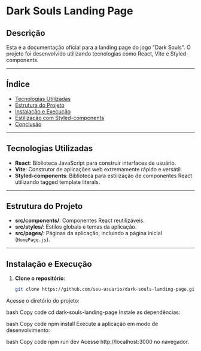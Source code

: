 # Dark Souls Landing Page

## Descrição

Esta é a documentação oficial para a landing page do jogo "Dark Souls". O projeto foi desenvolvido utilizando tecnologias como React, Vite e Styled-components.

---

## Índice

- [Tecnologias Utilizadas](#tecnologias-utilizadas)
- [Estrutura do Projeto](#estrutura-do-projeto)
- [Instalação e Execução](#instalação-e-execução)
- [Estilização com Styled-components](#estilização-com-styled-components)
- [Conclusão](#conclusão)

---

## Tecnologias Utilizadas

- **React**: Biblioteca JavaScript para construir interfaces de usuário.
- **Vite**: Construtor de aplicações web extremamente rápido e versátil.
- **Styled-components**: Biblioteca para estilização de componentes React utilizando tagged template literals.

---

## Estrutura do Projeto


- **src/components/**: Componentes React reutilizáveis.
- **src/styles/**: Estilos globais e temas da aplicação.
- **src/pages/**: Páginas da aplicação, incluindo a página inicial (`HomePage.js`).

---

## Instalação e Execução

1. **Clone o repositório**:
   ```bash
   git clone https://github.com/seu-usuario/dark-souls-landing-page.git
Acesse o diretório do projeto:

bash
Copy code
cd dark-souls-landing-page
Instale as dependências:

bash
Copy code
npm install
Execute a aplicação em modo de desenvolvimento:

bash
Copy code
npm run dev
Acesse http://localhost:3000 no navegador.
